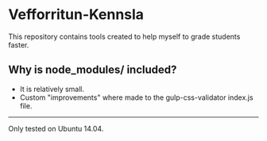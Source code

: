 Vefforritun-Kennsla
===================

This repository contains tools created to help myself to grade students faster.


Why is node_modules/ included?
------------------------------

- It is relatively small.
- Custom "improvements" where made to the gulp-css-validator index.js file.

---

Only tested on Ubuntu 14.04.





